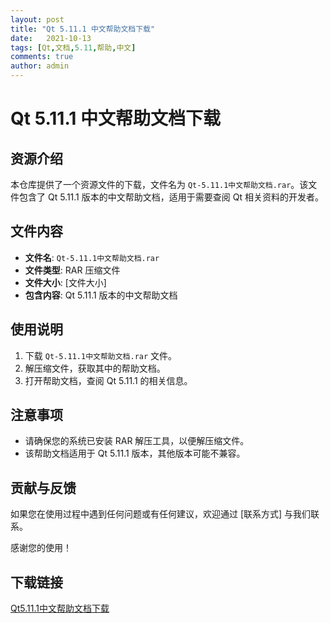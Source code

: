 ```yaml
---
layout: post
title: "Qt 5.11.1 中文帮助文档下载"
date:   2021-10-13
tags: [Qt,文档,5.11,帮助,中文]
comments: true
author: admin
---
```

# Qt 5.11.1 中文帮助文档下载

## 资源介绍

本仓库提供了一个资源文件的下载，文件名为 `Qt-5.11.1中文帮助文档.rar`。该文件包含了 Qt 5.11.1 版本的中文帮助文档，适用于需要查阅 Qt 相关资料的开发者。

## 文件内容

- **文件名**: `Qt-5.11.1中文帮助文档.rar`
- **文件类型**: RAR 压缩文件
- **文件大小**: [文件大小]
- **包含内容**: Qt 5.11.1 版本的中文帮助文档

## 使用说明

1. 下载 `Qt-5.11.1中文帮助文档.rar` 文件。
2. 解压缩文件，获取其中的帮助文档。
3. 打开帮助文档，查阅 Qt 5.11.1 的相关信息。

## 注意事项

- 请确保您的系统已安装 RAR 解压工具，以便解压缩文件。
- 该帮助文档适用于 Qt 5.11.1 版本，其他版本可能不兼容。

## 贡献与反馈

如果您在使用过程中遇到任何问题或有任何建议，欢迎通过 [联系方式] 与我们联系。

感谢您的使用！

## 下载链接

[Qt5.11.1中文帮助文档下载](https://pan.quark.cn/s/a78fe181bde0)
